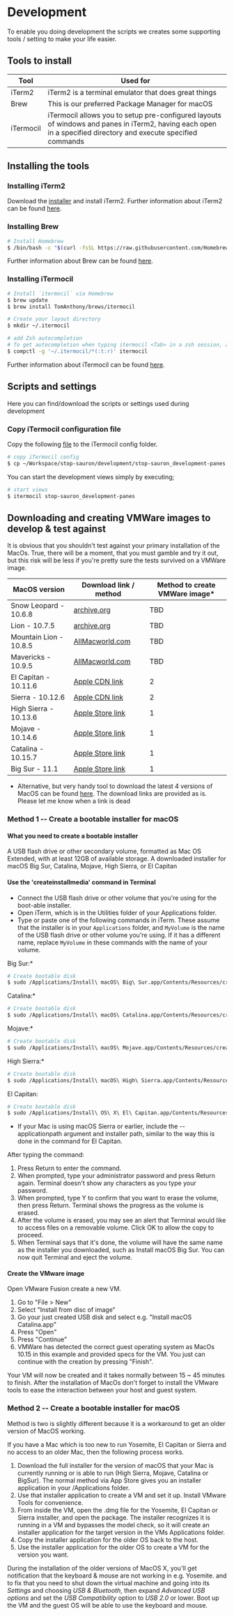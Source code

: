 # Development

To enable you doing development the scripts we creates some supporting tools / setting to make your life easier.

## Tools to install

| Tool | Used for |
| --- | --- |
| iTerm2 | iTerm2 is a terminal emulator that does great things |
| Brew | This is our preferred Package Manager for macOS |
| iTermocil | iTermocil allows you to setup pre-configured layouts of windows and panes in iTerm2, having each open in a specified directory and execute specified commands |

## Installing the tools

### Installing iTerm2

Download the [installer](https://iterm2.com/downloads/stable/latest) and install iTerm2.
Further information about iTerm2 can be found [here](https://iterm2.com).

### Installing Brew

```bash
# Install Homebrew
$ /bin/bash -c "$(curl -fsSL https://raw.githubusercontent.com/Homebrew/install/HEAD/install.sh)" 

```

Further information about Brew can be found [here](https://brew.sh/).

### Installing iTermocil

```bash
# Install `itermocil` via Homebrew
$ brew update
$ brew install TomAnthony/brews/itermocil

# Create your layout directory
$ mkdir ~/.itermocil

# add Zsh autocompletion
# To get autocompletion when typing itermocil <Tab> in a zsh session, add this line to your ~/.zshrc file:
$ compctl -g '~/.itermocil/*(:t:r)' itermocil

```

Further information about iTermocil can be found [here](https://github.com/TomAnthony/itermocil).

## Scripts and settings

Here you can find/download the scripts or settings used during development

### Copy iTermocil configuration file

Copy the following [file](https://github.com/tr3kl0v/stop-sauron/blob/main/development/stop-sauron_development-panes.yml) to the iTermocil config folder.

```bash
# copy iTermocil config
$ cp ~/Workspace/stop-sauron/development/stop-sauron_development-panes.yml ~/.itermocil/stop-sauron_development-panes.yml

```

You can start the development views simply by executing;

```bash
# start views
$ itermocil stop-sauron_development-panes

```

## Downloading and creating VMWare images to develop & test against

It is obvious that you shouldn't test against your primary installation of the MacOs. True, there will be a moment, that you must gamble and try it out, but this risk will be less if you're pretty sure the tests survived on a VMWare image.

| MacOS version | Download link / method | Method to create VMWare image* |
| --- | --- | --- |
| Snow Leopard - 10.6.8 |  [archive.org](https://archive.org/details/SnowLeopardInstall) | TBD |
| Lion - 10.7.5 | [archive.org](https://archive.org/details/mac-os-x-10.7.5) | TBD |
| Mountain Lion - 10.8.5 | [AllMacworld.com](https://allmacworld.com/mac-os-x-mountain-lion-10-8-5-free-download/) | TBD |
| Mavericks - 10.9.5 | [AllMacworld.com](https://allmacworld.com/mac-os-x-mavericks-10-9-5-free-download/) | TBD |
| El Capitan - 10.11.6 | [Apple CDN link](http://updates-http.cdn-apple.com/2019/cert/061-41424-20191024-218af9ec-cf50-4516-9011-228c78eda3d2/InstallMacOSX.dmg) |  2 |
| Sierra - 10.12.6 | [Apple CDN link](http://updates-http.cdn-apple.com/2019/cert/061-39476-20191023-48f365f4-0015-4c41-9f44-39d3d2aca067/InstallOS.dmg) |  2 |
| High Sierra - 10.13.6 | [Apple Store link](https://apps.apple.com/us/app/macos-high-sierra/id1246284741?ls=1&mt=12) | 1 |
| Mojave - 10.14.6 | [Apple Store link](https://apps.apple.com/gb/app/macos-mojave/id1398502828?mt=12) | 1 |
| Catalina - 10.15.7 | [Apple Store link](https://apps.apple.com/sg/app/macos-catalina/id1466841314?mt=12) | 1 |
| Big Sur - 11.1 | [Apple Store link](https://apps.apple.com/us/app/macos-big-sur/id1526878132?mt=12) | 1 |

* Alternative, but very handy tool to download the latest 4 versions of MacOS can be found [here](https://github.com/munki/macadmin-scripts). The download links are provided as is. Please let me know when a link is dead

### Method 1 --  Create a bootable installer for macOS

#### What you need to create a bootable installer

A USB flash drive or other secondary volume, formatted as Mac OS Extended, with at least 12GB of available storage. A downloaded installer for macOS Big Sur, Catalina, Mojave, High Sierra, or El Capitan

#### Use the 'createinstallmedia' command in Terminal

* Connect the USB flash drive or other volume that you're using for the boot-able installer.
* Open iTerm, which is in the Utilities folder of your Applications folder.
* Type or paste one of the following commands in iTerm. These assume that the installer is in your `Applications` folder, and `MyVolume` is the name of the USB flash drive or other volume you're using. If it has a different name, replace `MyVolume` in these commands with the name of your volume.

Big Sur:*

```bash
# Create bootable disk
$ sudo /Applications/Install\ macOS\ Big\ Sur.app/Contents/Resources/createinstallmedia --volume /Volumes/MyVolume

```

Catalina:*

```bash
# Create bootable disk
$ sudo /Applications/Install\ macOS\ Catalina.app/Contents/Resources/createinstallmedia --volume /Volumes/MyVolume
```

Mojave:*

```bash
# Create bootable disk
$ sudo /Applications/Install\ macOS\ Mojave.app/Contents/Resources/createinstallmedia --volume /Volumes/MyVolume

```

High Sierra:*

```bash
# Create bootable disk
$ sudo /Applications/Install\ macOS\ High\ Sierra.app/Contents/Resources/createinstallmedia --volume /Volumes/MyVolume
```

El Capitan:

```bash
# Create bootable disk
$ sudo /Applications/Install\ OS\ X\ El\ Capitan.app/Contents/Resources/createinstallmedia --volume /Volumes/MyVolume --applicationpath /Applications/Install\ OS\ X\ El\ Capitan.app
```

* If your Mac is using macOS Sierra or earlier, include the --applicationpath argument and installer path, similar to the way this is done in the command for El Capitan.

After typing the command:

1. Press Return to enter the command.
2. When prompted, type your administrator password and press Return again. Terminal doesn't show any characters as you type your password.
3. When prompted, type Y to confirm that you want to erase the volume, then press Return. Terminal shows the progress as the volume is erased.
4. After the volume is erased, you may see an alert that Terminal would like to access files on a removable volume. Click OK to allow the copy to proceed.
5. When Terminal says that it's done, the volume will have the same name as the installer you downloaded, such as Install macOS Big Sur. You can now quit Terminal and eject the volume.

#### Create the VMware image

Open VMware Fusion create a new VM.

1. Go to "File > New"
2. Select "Install from disc of image"
3. Go your just created USB disk and select e.g. "Install macOS Catalina.app"
4. Press "Open"
5. Press "Continue"
6. VMWare has detected the correct guest operating system as MacOs 10.15 in this example and provided specs for the VM. You just can continue with the creation by pressing "Finish".

Your VM will now be created and it takes normally between 15 ~ 45 minutes to finish. After the installation of MacOs don't forget to install the VMware tools to ease the interaction between your host and guest system.

### Method 2 --  Create a bootable installer for macOS

Method is two is slightly different because it is a workaround to get an older version of MacOS working.

If you have a Mac which is too new to run Yosemite, El Capitan or Sierra and no access to an older Mac, then the following process works.

1. Download the full installer for the version of macOS that your Mac is currently running or is able to run (High Sierra, Mojave, Catalina or BigSur). The normal method via App Store gives you an installer application in your /Applications folder.
2. Use that installer application to create a VM and set it up. Install VMware Tools for convenience.
3. From inside the VM, open the .dmg file for the Yosemite, El Capitan or Sierra installer, and open the package. The installer recognizes it is running in a VM and bypasses the model check, so it will create an installer application for the target version in the VMs Applications folder.
4. Copy the installer application for the older OS back to the host.
5. Use the installer application for the older OS to create a VM for the version you want.

During the installation of the older versions of MacOS X, you'll get notification that the keyboard & mouse are not working in e.g. Yosemite. and to fix that you need to shut down the virtual machine and going into its *Settings* and choosing *USB & Bluetooth*, then expand *Advanced USB options* and set the *USB Compatibility* option to *USB 2.0* or lower.  Boot up the VM and the guest OS will be able to use the keyboard and mouse.
